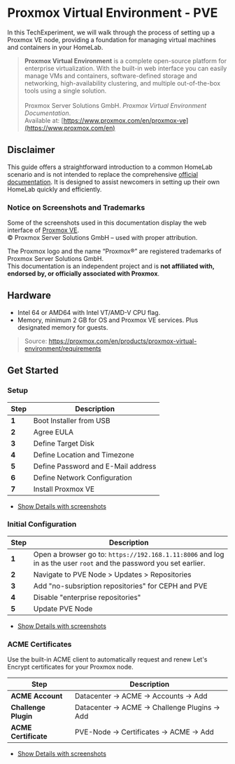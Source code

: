 # Proxmox Virtual Environment - PVE

In this TechExperiment, we will walk through the process of setting up a Proxmox VE node, providing a foundation for managing virtual machines and containers in your HomeLab.

> **Proxmox Virtual Environment** is a complete open-source platform for enterprise virtualization. With the built-in web interface you can easily manage VMs and containers, software-defined storage and networking, high-availability clustering, and multiple out-of-the-box tools using a single solution. 
<br><br>Proxmox Server Solutions GmbH. *Proxmox Virtual Environment Documentation*.  
  Available at: [https://www.proxmox.com/en/proxmox-ve](https://www.proxmox.com/en)

## Disclaimer

This guide offers a straightforward introduction to a common HomeLab scenario and is not intended to replace the comprehensive [official documentation](https://proxmox.com/en/products/proxmox-virtual-environment/get-started). It is designed to assist newcomers in setting up their own HomeLab quickly and efficiently.

### Notice on Screenshots and Trademarks

Some of the screenshots used in this documentation display the web interface of [Proxmox VE](https://www.proxmox.com).  
© Proxmox Server Solutions GmbH – used with proper attribution.  

The Proxmox logo and the name “Proxmox®” are registered trademarks of Proxmox Server Solutions GmbH.  
This documentation is an independent project and is **not affiliated with, endorsed by, or officially associated with Proxmox**.  


## Hardware

- Intel 64 or AMD64 with Intel VT/AMD-V CPU flag.
- Memory, minimum 2 GB for OS and Proxmox VE services. Plus designated memory for guests. 

> Source: https://proxmox.com/en/products/proxmox-virtual-environment/requirements 

## Get Started

### Setup

| Step                 | Description |
| -------------------- | ---------------------------------------- |
| **1** | Boot Installer from USB |
| **2** | Agree EULA |
| **3** | Define Target Disk |
| **4** | Define Location and Timezone |
| **5** | Define Password and E-Mail address |
| **6** | Define Network Configuration|
| **7** | Install Proxmox VE|

- [Show Details with screenshots](docs/01-setup/README.md )

### Initial Configuration

| Step                 | Description |
| -------------------- | ---------------------------------------- |
| **1** | Open a browser go to: `https://192.168.1.11:8006` and log in as the user `root` and the password you set earlier. |
| **2** | Navigate to PVE Node > Updates > Repositories |
| **3** | Add "no-subsription repositories" for CEPH and PVE |
| **4** | Disable "enterprise repositories"|
| **5** | Update PVE Node |

- [Show Details with screenshots](docs/02-initial-configuration/README.md)

### ACME Certificates

Use the built-in ACME client to automatically request and renew Let's Encrypt certificates for your Proxmox node.

| Step                 | Description |
| -------------------- | ---------------------------------------- |
| **ACME Account** | Datacenter -> ACME -> Accounts -> Add |
| **Challenge Plugin** | Datacenter -> ACME -> Challenge Plugins -> Add |
| **ACME Certificate** | PVE-Node -> Certificates -> ACME -> Add |

- [Show Details with screenshots](docs/03-acme-certificates/README.md )